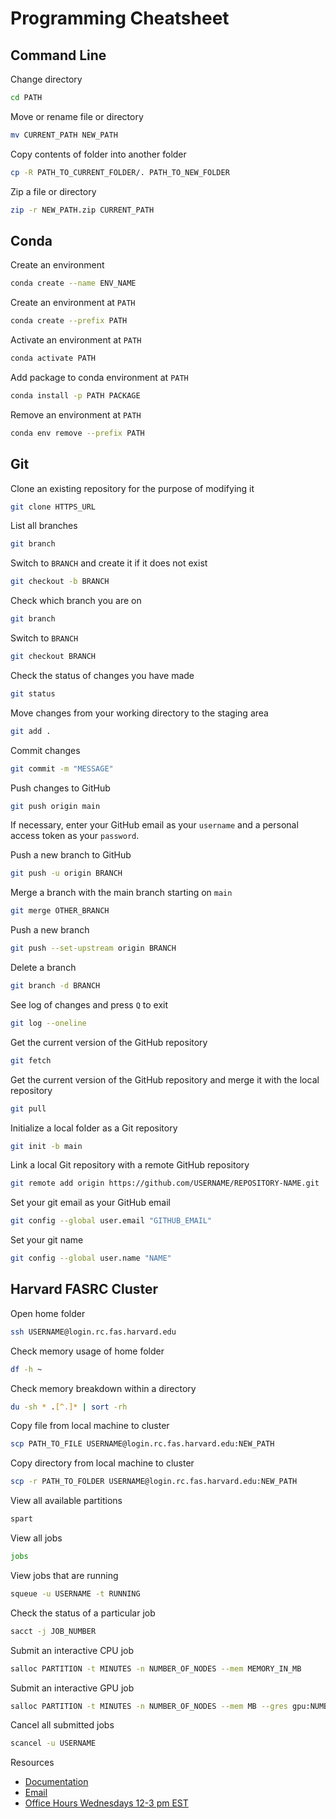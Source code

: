 # Programming Cheatsheet

## Command Line
Change directory
```bash
cd PATH
```
Move or rename file or directory
```bash
mv CURRENT_PATH NEW_PATH
```

Copy contents of folder into another folder
```bash
cp -R PATH_TO_CURRENT_FOLDER/. PATH_TO_NEW_FOLDER
```

Zip a file or directory
```bash
zip -r NEW_PATH.zip CURRENT_PATH
```

## Conda
Create an environment
```bash
conda create --name ENV_NAME
```

Create an environment at ```PATH```
```bash
conda create --prefix PATH
```

Activate an environment at ```PATH```
```bash
conda activate PATH
```

Add package to conda environment at ```PATH```
```bash
conda install -p PATH PACKAGE
```

Remove an environment at ```PATH```
```bash
conda env remove --prefix PATH
```

## Git
Clone an existing repository for the purpose of modifying it
```bash
git clone HTTPS_URL
```

List all branches
```bash
git branch
```

Switch to ```BRANCH``` and create it if it does not exist
```bash
git checkout -b BRANCH
```

Check which branch you are on
```bash
git branch
```

Switch to ```BRANCH```
```bash
git checkout BRANCH
```

Check the status of changes you have made
```bash
git status
```

Move changes from your working directory to the staging area
```bash
git add .
```

Commit changes
```bash
git commit -m "MESSAGE"
```

Push changes to GitHub
```bash
git push origin main
```
If necessary, enter your GitHub email as your ```username``` and a personal access token as your ```password```.

Push a new branch to GitHub
```bash
git push -u origin BRANCH
```

Merge a branch with the main branch starting on ```main```
```bash
git merge OTHER_BRANCH
```

Push a new branch
```bash
git push --set-upstream origin BRANCH
```

Delete a branch
```bash
git branch -d BRANCH
```

See log of changes and press ```Q``` to exit
```bash
git log --oneline
```

Get the current version of the GitHub repository
```bash
git fetch
```

Get the current version of the GitHub repository and merge it with the local repository
```bash
git pull
```

Initialize a local folder as a Git repository
```bash
git init -b main
```

Link a local Git repository with a remote GitHub repository
```bash
git remote add origin https://github.com/USERNAME/REPOSITORY-NAME.git
```

Set your git email as your GitHub email
```bash
git config --global user.email "GITHUB_EMAIL"
```

Set your git name
```bash
git config --global user.name "NAME"
```

## Harvard FASRC Cluster
Open home folder
```bash
ssh USERNAME@login.rc.fas.harvard.edu
```

Check memory usage of home folder
```bash
df -h ~
```

Check memory breakdown within a directory
```bash
du -sh * .[^.]* | sort -rh
```

Copy file from local machine to cluster
```bash
scp PATH_TO_FILE USERNAME@login.rc.fas.harvard.edu:NEW_PATH
```

Copy directory from local machine to cluster
```bash
scp -r PATH_TO_FOLDER USERNAME@login.rc.fas.harvard.edu:NEW_PATH
```

View all available partitions
```bash
spart
```

View all jobs
```bash
jobs
```

View jobs that are running
```bash
squeue -u USERNAME -t RUNNING
```

Check the status of a particular job
```bash
sacct -j JOB_NUMBER
```

Submit an interactive CPU job
```bash
salloc PARTITION -t MINUTES -n NUMBER_OF_NODES --mem MEMORY_IN_MB
```

Submit an interactive GPU job
```bash
salloc PARTITION -t MINUTES -n NUMBER_OF_NODES --mem MB --gres gpu:NUMBER_OF_GPUs
```

Cancel all submitted jobs
```bash
scancel -u USERNAME
```

Resources
* [Documentation](https://docs.rc.fas.harvard.edu)
* [Email](mailto:rchelp@rc.fas.harvard.edu)
* [Office Hours Wednesdays 12-3 pm EST](https://harvard.zoom.us/j/97676134704)
